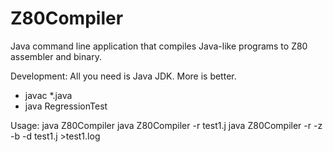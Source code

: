 # Z80Compiler
Java command line application that compiles Java-like programs to Z80 assembler and binary.

Development:
All you need is Java JDK. More is better.
* javac *.java
* java RegressionTest

Usage:
java Z80Compiler
java Z80Compiler -r test1.j
java Z80Compiler -r -z -b -d test1.j >test1.log
